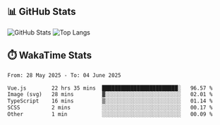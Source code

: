 ## 📊 GitHub Stats
![GitHub Stats](https://github-readme-stats.vercel.app/api?username=fe-brweb&show_icons=true&theme=shades-of-purple)
![Top Langs](https://github-readme-stats.vercel.app/api/top-langs/?username=fe-brweb&layout=compact&theme=shades-of-purple)

## ⏱️ WakaTime Stats
<!--START_SECTION:waka-->

```txt
From: 28 May 2025 - To: 04 June 2025

Vue.js        22 hrs 35 mins  ████████████████████████░   96.57 %
Image (svg)   28 mins         ▓░░░░░░░░░░░░░░░░░░░░░░░░   02.01 %
TypeScript    16 mins         ▒░░░░░░░░░░░░░░░░░░░░░░░░   01.14 %
SCSS          2 mins          ░░░░░░░░░░░░░░░░░░░░░░░░░   00.17 %
Other         1 min           ░░░░░░░░░░░░░░░░░░░░░░░░░   00.09 %
```

<!--END_SECTION:waka-->
